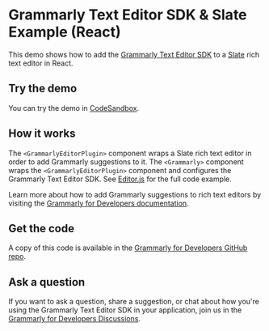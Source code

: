 # Grammarly Text Editor SDK & Slate Example (React)

This demo shows how to add the [Grammarly Text Editor SDK](https://developer.grammarly.com/) to a [Slate](https://docs.slatejs.org/) rich text editor in React.

## Try the demo

You can try the demo in [CodeSandbox](https://codesandbox.io/s/github/grammarly/grammarly-for-developers/tree/main/examples/editor-sdk-react-slate?file=/src/Editor.js).

## How it works

The `<GrammarlyEditorPlugin>` component wraps a Slate rich text editor in order to add Grammarly suggestions to it.  The `<Grammarly>` component wraps the `<GrammarlyEditorPlugin>` component and configures the Grammarly Text Editor SDK. See [Editor.js](./src/Editor.js) for the full code example.

Learn more about how to add Grammarly suggestions to rich text editors by visiting the [Grammarly for Developers documentation](https://developer.grammarly.com/docs/#supported-text-editors).

## Get the code

A copy of this code is available in the [Grammarly for Developers GitHub repo](https://github.com/grammarly/grammarly-for-developers/tree/main/examples/editor-sdk-react-slate).

## Ask a question

If you want to ask a question, share a suggestion, or chat about how you're using the Grammarly Text Editor SDK in your application, join us in the [Grammarly for Developers Discussions](https://github.com/grammarly/grammarly-for-developers/discussions).
